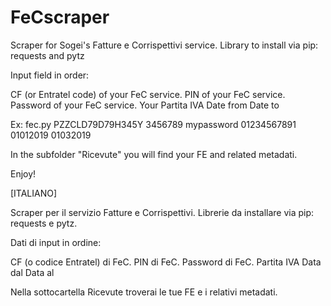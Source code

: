 # FeCscraper
Scraper for Sogei's Fatture e Corrispettivi service.
Library to install via pip: requests and pytz

Input field in order:

CF (or Entratel code) of your FeC service.
PIN  of your FeC service.
Password of your FeC service.
Your Partita IVA
Date from
Date to

Ex: fec.py PZZCLD79D79H345Y 3456789 mypassword 01234567891 01012019 01032019

In the subfolder "Ricevute" you will find your FE and related metadati.

Enjoy!

[ITALIANO]

Scraper per il servizio Fatture e Corrispettivi.
Librerie da installare via pip: requests e pytz.

Dati di input in ordine:

CF (o codice Entratel) di FeC.
PIN di FeC.
Password di FeC.
Partita IVA
Data dal
Data al

Nella sottocartella Ricevute troverai le tue FE e i relativi metadati.
